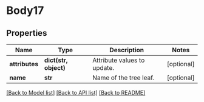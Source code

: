 # Body17

## Properties
Name | Type | Description | Notes
------------ | ------------- | ------------- | -------------
**attributes** | **dict(str, object)** | Attribute values to update. | [optional] 
**name** | **str** | Name of the tree leaf. | [optional] 

[[Back to Model list]](../README.md#documentation-for-models) [[Back to API list]](../README.md#documentation-for-api-endpoints) [[Back to README]](../README.md)

